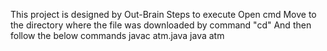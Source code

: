 This project is designed by Out-Brain
Steps to execute
Open cmd
Move to the directory where the file was downloaded by command "cd"
And then follow the below commands
javac atm.java
java atm
